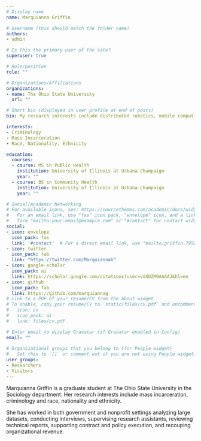 ```yaml
---
# Display name
name: Marquianna Griffin

# Username (this should match the folder name)
authors:
- admin

# Is this the primary user of the site?
superuser: true

# Role/position
role: ""

# Organizations/Affiliations
organizations:
- name: The Ohio State University
  url: ""

# Short bio (displayed in user profile at end of posts)
bio: My research interests include distributed robotics, mobile computing and programmable matter.

interests:
- Criminology
- Mass Incarceration
- Race, Nationality, Ethnicity

education:
  courses:
  - course: MS in Public Health
    institution: University of Illinois at Urbana-Champaign
    year: ""
  - course: BS in Community Health
    institution: University of Illinois at Urbana-Champaign
    year: ""

# Social/Academic Networking
# For available icons, see: https://sourcethemes.com/academic/docs/widgets/#icons
#   For an email link, use "fas" icon pack, "envelope" icon, and a link in the
#   form "mailto:your-email@example.com" or "#contact" for contact widget.
social:
- icon: envelope
  icon_pack: fas
  link: '#contact'  # For a direct email link, use "mailto:griffin.795@osu.edu".
- icon: twitter
  icon_pack: fab
  link: "https://twitter.com/MarquiannaG"
- icon: google-scholar
  icon_pack: ai
  link: https://scholar.google.com/citations?user=vd4DZM0AAAAJ&hl=en
- icon: github
  icon_pack: fab
  link: https://github.com/marquiannag
# Link to a PDF of your resume/CV from the About widget.
# To enable, copy your resume/CV to `static/files/cv.pdf` and uncomment the lines below.  
# - icon: cv
#   icon_pack: ai
#   link: files/cv.pdf

# Enter email to display Gravatar (if Gravatar enabled in Config)
email: ""
  
# Organizational groups that you belong to (for People widget)
#   Set this to `[]` or comment out if you are not using People widget.  
user_groups:
- Researchers
- Visitors
---
```


Marquianna Griffin is a graduate student at The Ohio State University in the Sociology department. Her research interests include mass incarceration, criminology and race, nationality and ethnicity. 

She has worked in both government and nonprofit settings analyzing large datasets, conducting interviews, supervising research assistants, reviewing technical reports, supporting contract and policy execution, and recouping organizational revenue. 
